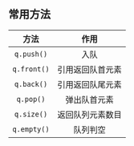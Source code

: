 ## 常用方法

|    方法     |       作用       |
| :---------: | :--------------: |
| `q.push()`  |       入队       |
| `q.front()` | 引用返回队首元素 |
| `q.back()`  | 引用返回队尾元素 |
|  `q.pop()`  |   弹出队首元素   |
| `q.size()`  | 返回队列元素数目 |
| `q.empty()` |     队列判空     |


